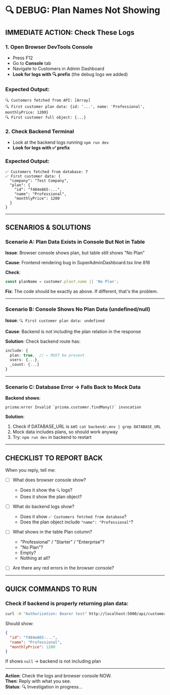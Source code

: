 # 🔍 DEBUG: Plan Names Not Showing

## IMMEDIATE ACTION: Check These Logs

### 1. Open Browser DevTools Console
- Press F12
- Go to **Console** tab
- Navigate to Customers in Admin Dashboard
- **Look for logs with 🔍 prefix** (the debug logs we added)

### Expected Output:
```
🔍 Customers fetched from API: [Array]
🔍 First customer plan data: {id: '...', name: 'Professional', monthlyPrice: 1200}
🔍 First customer full object: {...}
```

### 2. Check Backend Terminal
- Look at the backend logs running `npm run dev`
- **Look for logs with ✅ prefix**

### Expected Output:
```
✅ Customers fetched from database: 7
✅ First customer data: {
  "company": "Test Company",
  "plan": {
    "id": "f484e865-...",
    "name": "Professional",
    "monthlyPrice": 1200
  }
}
```

---

## SCENARIOS & SOLUTIONS

### Scenario A: Plan Data Exists in Console But Not in Table

**Issue**: Browser console shows plan, but table still shows "No Plan"

**Cause**: Frontend rendering bug in SuperAdminDashboard.tsx line 816

**Check**:
```typescript
const planName = customer.plan?.name || 'No Plan';
```

**Fix**: The code should be exactly as above. If different, that's the problem.

---

### Scenario B: Console Shows No Plan Data (undefined/null)

**Issue**: `🔍 First customer plan data: undefined`

**Cause**: Backend is not including the plan relation in the response

**Solution**: Check backend route has:
```typescript
include: {
  plan: true,  // ← MUST be present
  users: {...},
  _count: {...}
}
```

---

### Scenario C: Database Error → Falls Back to Mock Data

**Backend shows**:
```
prisma:error Invalid `prisma.customer.findMany()` invocation
```

**Solution**:
1. Check if DATABASE_URL is set: `cat backend/.env | grep DATABASE_URL`
2. Mock data includes plans, so should work anyway
3. Try: `npm run dev` in backend to restart

---

## CHECKLIST TO REPORT BACK

When you reply, tell me:

- [ ] What does browser console show?
  - Does it show the `🔍` logs?
  - Does it show the plan object?

- [ ] What do backend logs show?
  - Does it show `✅ Customers fetched from database`?
  - Does the plan object include `"name": "Professional"`?

- [ ] What shows in the table Plan column?
  - "Professional" / "Starter" / "Enterprise"?
  - "No Plan"?
  - Empty?
  - Nothing at all?

- [ ] Are there any red errors in the browser console?

---

## QUICK COMMANDS TO RUN

### Check if backend is properly returning plan data:

```bash
curl -H "Authorization: Bearer test" http://localhost:5000/api/customers | jq '.[0].plan'
```

Should show:
```json
{
  "id": "f484e865-...",
  "name": "Professional",
  "monthlyPrice": 1200
}
```

If shows `null` → backend is not including plan

---

**Action**: Check the logs and browser console NOW.  
**Then**: Reply with what you see.  
**Status**: 🔍 Investigation in progress...
